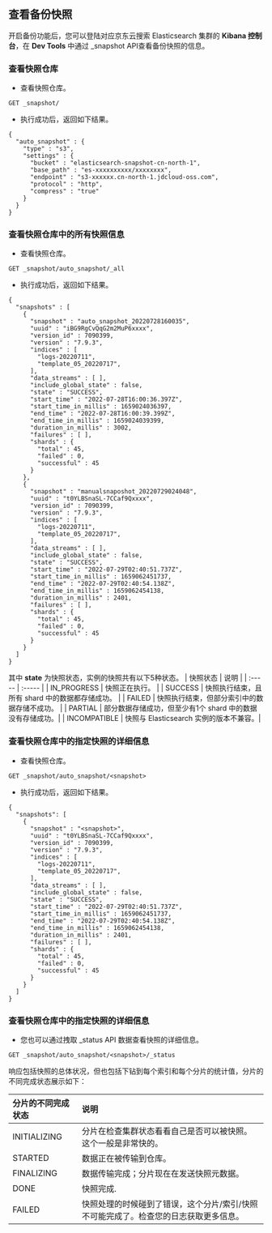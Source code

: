## 查看备份快照
开启备份功能后，您可以登陆对应京东云搜索 Elasticsearch 集群的 **Kibana 控制台**，在 **Dev Tools** 中通过 _snapshot API查看备份快照的信息。</br>

### 查看快照仓库
- 查看快照仓库。
```
GET _snapshot/
```
- 执行成功后，返回如下结果。
```
{
  "auto_snapshot" : {
    "type" : "s3",
    "settings" : {
      "bucket" : "elasticsearch-snapshot-cn-north-1",
      "base_path" : "es-xxxxxxxxxx/xxxxxxxx",
      "endpoint" : "s3-xxxxxx.cn-north-1.jdcloud-oss.com",
      "protocol" : "http",
      "compress" : "true"
    }
  }
}
```

### 查看快照仓库中的所有快照信息
- 查看快照仓库。
```
GET _snapshot/auto_snapshot/_all
```
- 执行成功后，返回如下结果。
```
{
  "snapshots" : [
    {
      "snapshot" : "auto_snapshot_20220728160035",
      "uuid" : "iBG9RgCvQqG2m2MuP6xxxx",
      "version_id" : 7090399,
      "version" : "7.9.3",
      "indices" : [
        "logs-20220711",
        "template_05_20220717",
      ],
      "data_streams" : [ ],
      "include_global_state" : false,
      "state" : "SUCCESS",
      "start_time" : "2022-07-28T16:00:36.397Z",
      "start_time_in_millis" : 1659024036397,
      "end_time" : "2022-07-28T16:00:39.399Z",
      "end_time_in_millis" : 1659024039399,
      "duration_in_millis" : 3002,
      "failures" : [ ],
      "shards" : {
        "total" : 45,
        "failed" : 0,
        "successful" : 45
      }
    },
    {
      "snapshot" : "manualsnaposhot_20220729024048",
      "uuid" : "t0YLBSnaSL-7CCaf9Qxxxx",
      "version_id" : 7090399,
      "version" : "7.9.3",
      "indices" : [
        "logs-20220711",
        "template_05_20220717",
      ],
      "data_streams" : [ ],
      "include_global_state" : false,
      "state" : "SUCCESS",
      "start_time" : "2022-07-29T02:40:51.737Z",
      "start_time_in_millis" : 1659062451737,
      "end_time" : "2022-07-29T02:40:54.138Z",
      "end_time_in_millis" : 1659062454138,
      "duration_in_millis" : 2401,
      "failures" : [ ],
      "shards" : {
        "total" : 45,
        "failed" : 0,
        "successful" : 45
      }
    }
  ]
}
```
其中 **state** 为快照状态，实例的快照共有以下5种状态。
| 快照状态 | 说明 |
| :----- | :----- |
| IN_PROGRESS | 快照正在执行。 |
| SUCCESS | 快照执行结束，且所有 shard 中的数据都存储成功。 |
| FAILED | 快照执行结束，但部分索引中的数据存储不成功。 |
| PARTIAL | 部分数据存储成功，但至少有1个 shard 中的数据没有存储成功。|
| INCOMPATIBLE | 	快照与 Elasticsearch 实例的版本不兼容。|

### 查看快照仓库中的指定快照的详细信息
- 查看快照仓库。
```
GET _snapshot/auto_snapshot/<snapshot>
```
- 执行成功后，返回如下结果。
```
{
  "snapshots": [
    {
      "snapshot" : "<snapshot>",
      "uuid" : "t0YLBSnaSL-7CCaf9Qxxxx",
      "version_id" : 7090399,
      "version" : "7.9.3",
      "indices" : [
        "logs-20220711",
        "template_05_20220717",
      ],
      "data_streams" : [ ],
      "include_global_state" : false,
      "state" : "SUCCESS",
      "start_time" : "2022-07-29T02:40:51.737Z",
      "start_time_in_millis" : 1659062451737,
      "end_time" : "2022-07-29T02:40:54.138Z",
      "end_time_in_millis" : 1659062454138,
      "duration_in_millis" : 2401,
      "failures" : [ ],
      "shards" : {
        "total" : 45,
        "failed" : 0,
        "successful" : 45
      }
    }
  ]
}
```

### 查看快照仓库中的指定快照的详细信息
- 您也可以通过拽取 _status API 数据查看快照的详细信息。
```
GET _snapshot/auto_snapshot/<snapshot>/_status
```
响应包括快照的总体状况，但也包括下钻到每个索引和每个分片的统计值，分片的不同完成状态展示如下：</br>

| 分片的不同完成状态 | 说明 |
| :----- | :----- |
| INITIALIZING | 分片在检查集群状态看看自己是否可以被快照。这个一般是非常快的。 |
| STARTED | 数据正在被传输到仓库。 |
| FINALIZING | 数据传输完成；分片现在在发送快照元数据。 |
| DONE | 快照完成. |
| FAILED | 快照处理的时候碰到了错误，这个分片/索引/快照不可能完成了。检查您的日志获取更多信息。|

